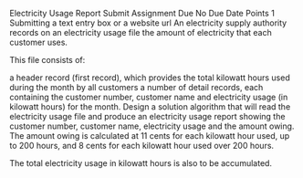 
Electricity Usage Report
Submit Assignment
Due No Due Date  Points 1  Submitting a text entry box or a website url
An electricity supply authority records on an electricity usage file the amount of electricity that each customer uses.

This file consists of:

a header record (first record), which provides the total kilowatt hours used during the month by all customers
a number of detail records, each containing the customer number, customer name and electricity usage (in kilowatt hours) for the month.
Design a solution algorithm that will read the electricity usage file and produce an electricity usage report showing the customer number, customer name, electricity usage and the amount owing. The amount owing is calculated at 11 cents for each kilowatt hour used, up to 200 hours, and 8 cents for each kilowatt hour used over 200 hours.

The total electricity usage in kilowatt hours is also to be accumulated.
